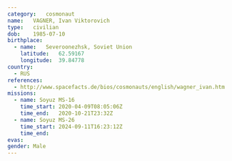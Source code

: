 ```yaml
---
category:	cosmonaut
name:	VAGNER, Ivan Viktorovich 
type:	civilian
dob:	1985-07-10
birthplace:
  - name:	Severoonezhsk, Soviet Union
    latitude:	62.59167
    longitude:	39.84778
country:
  - RUS
references:
  - http://www.spacefacts.de/bios/cosmonauts/english/wagner_ivan.htm
missions:
  - name: Soyuz MS-16
    time_start: 2020-04-09T08:05:06Z
    time_end:	2020-10-21T23:32Z
  - name: Soyuz MS-26
    time_start: 2024-09-11T16:23:12Z
    time_end:
evas:
gender:	Male
---
```

